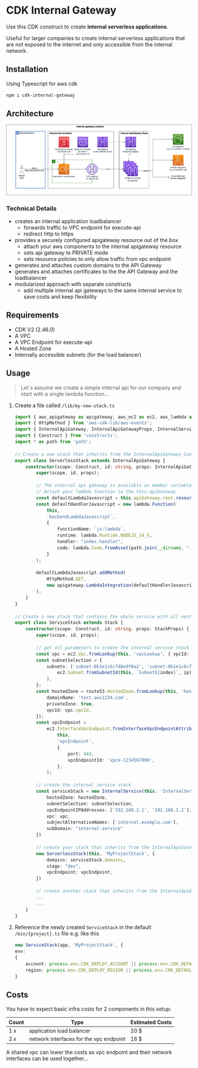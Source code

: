 # CDK Internal Gateway

Use this CDK construct to create **internal serverless applications**.

Useful for larger companies to create internal  serverless applications that are not exposed to the internet and only accessible from the internal network.

## Installation

Using Typescript for aws cdk

```bash
npm i cdk-internal-gateway
```

## Architecture

![cdk-internal-gateway-architecture](cdk-internal-gateway.drawio.png )

### Technical Details

- creates an internal application loadbalancer
  - forwards traffic to VPC endpoint for execute-api
  - redirect http to https
- provides a securely configured apigateway resource out of the box
  - attach your aws components to the internal apigateway resource
  - sets api gateway to PRIVATE mode
  - sets resource policies to only allow traffic from vpc endpoint
- generates and attaches custom domains to the API Gateway
- generates and attaches certificates to the the API Gateway and the loadbalancer
- modularized approach with separate constructs
  - add multiple internal api gateways to the same internal service to save costs and keep flexibility

## Requirements

- CDK V2 (2.46.0)
- A VPC
- A VPC Endpoint for execute-api
- A Hosted Zone
- Internally accessible subnets (for the load balancer)

## Usage

> Let`s assume we create a simple internal api for our company and start with a single lambda function...

1. Create a file called `/lib/my-new-stack.ts`

    ```typescript
    import { aws_apigateway as apigateway, aws_ec2 as ec2, aws_lambda as lambda, aws_route53 as route53, Stack, StackProps } from 'aws-cdk-lib';
    import { HttpMethod } from 'aws-cdk-lib/aws-events';
    import { InternalApiGateway, InternalApiGatewayProps, InternalService } from 'cdk-internal-gateway';
    import { Construct } from 'constructs';
    import * as path from 'path';

    // Create a new stack that inherits from the InternalApiGateway Construct
    export class ServerlessStack extends InternalApiGateway {
        constructor(scope: Construct, id: string, props: InternalApiGatewayProps) {
            super(scope, id, props);

            // The internal api gateway is available as member variable
            // Attach your lambda function to the this.apiGateway
            const defaultLambdaJavascript = this.apiGateway.root.resourceForPath("hey-js");
            const defaultHandlerJavascript = new lambda.Function(
                this,
                `backendLambdaJavascript`,
                {
                    functionName: `js-lambda`,
                    runtime: lambda.Runtime.NODEJS_14_X,
                    handler: "index.handler",
                    code: lambda.Code.fromAsset(path.join(__dirname, "../src")),
                }
            );

            defaultLambdaJavascript.addMethod(
                HttpMethod.GET,
                new apigateway.LambdaIntegration(defaultHandlerJavascript)
            );
        }
    }

    // Create a new stack that contains the whole service with all nested stacks
    export class ServiceStack extends Stack {
        constructor(scope: Construct, id: string, props: StackProps) {
            super(scope, id, props);

            // get all parameters to create the internal service stack
            const vpc = ec2.Vpc.fromLookup(this, 'vpcLookup', { vpcId: 'vpc-1234567890' });
            const subnetSelection = {
                subnets: ['subnet-0b1e1c6c7d8e9f0a2', 'subnet-0b1e1c6c7d8e9f0a3'].map((ip, index) =>
                    ec2.Subnet.fromSubnetId(this, `Subnet${index}`, ip),
                ),
            };
            const hostedZone = route53.HostedZone.fromLookup(this, 'hostedzone', {
                domainName: 'test.aws1234.com',
                privateZone: true,
                vpcId: vpc.vpcId,
            });
            const vpcEndpoint =
                ec2.InterfaceVpcEndpoint.fromInterfaceVpcEndpointAttributes(
                    this,
                    'vpcEndpoint',
                    {
                        port: 443,
                        vpcEndpointId: 'vpce-1234567890',
                    },
                );

            // create the internal service stack
            const serviceStack = new InternalService(this, 'InternalServiceStack', {
                hostedZone: hostedZone,
                subnetSelection: subnetSelection,
                vpcEndpointIPAddresses: ['192.168.2.1', '192.168.2.2'],
                vpc: vpc,
                subjectAlternativeNames: ['internal.example.com'],
                subDomain: "internal-service"
            })

            // create your stack that inherits from the InternalApiGateway
            new ServerlessStack(this, 'MyProjectStack', {
                domains: serviceStack.domains,
                stage: "dev",
                vpcEndpoint: vpcEndpoint,
            })

            // create another stack that inherits from the InternalApiGateway
            ... 
            ...
        }
    }
    ```

1. Reference the newly created `ServiceStack` in the default `/bin/{project}.ts` file e.g. like this

    ```typescript
    new ServiceStack(app, 'MyProjectStack', {
    env:
    {
        account: process.env.CDK_DEPLOY_ACCOUNT || process.env.CDK_DEFAULT_ACCOUNT,
        region: process.env.CDK_DEPLOY_REGION || process.env.CDK_DEFAULT_REGION
    }
    ```

## Costs

You have to expect basic infra costs for 2 components in this setup:  

| Count |  Type |  Estimated Costs |
|---|---|---|
|1 x| application load balancer  | 20 $  |
|2 x| network interfaces for the vpc endpoint  | 16 $  |

A shared vpc can lower the costs as vpc endpoint and their network interfaces can be used together...  
